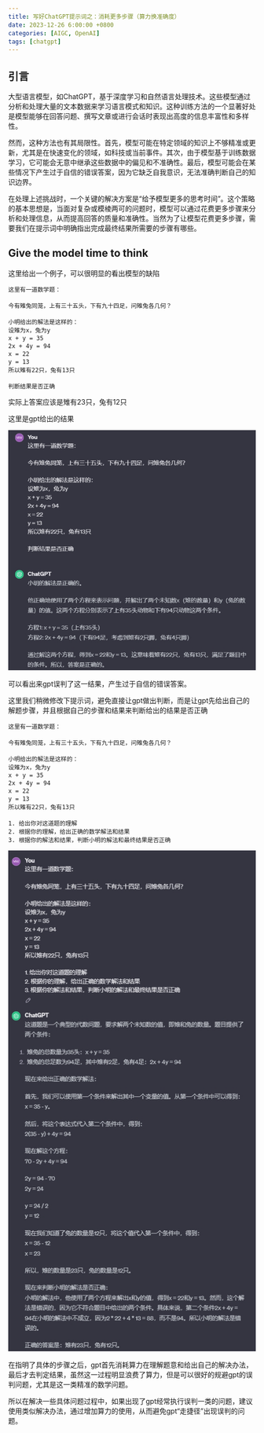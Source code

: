 ```yaml
---
title: 写好ChatGPT提示词之：消耗更多步骤（算力换准确度）
date: 2023-12-26 6:00:00 +0800
categories: [AIGC, OpenAI]
tags: [chatgpt]
---
```


## 引言

大型语言模型，如ChatGPT，基于深度学习和自然语言处理技术。这些模型通过分析和处理大量的文本数据来学习语言模式和知识。这种训练方法的一个显著好处是模型能够在回答问题、撰写文章或进行会话时表现出高度的信息丰富性和多样性。

然而，这种方法也有其局限性。首先，模型可能在特定领域的知识上不够精准或更新，尤其是在快速变化的领域，如科技或当前事件。其次，由于模型基于训练数据学习，它可能会无意中继承这些数据中的偏见和不准确性。最后，模型可能会在某些情况下产生过于自信的错误答案，因为它缺乏自我意识，无法准确判断自己的知识边界。

在处理上述挑战时，一个关键的解决方案是“给予模型更多的思考时间”。这个策略的基本思想是，当面对复杂或模棱两可的问题时，模型可以通过花费更多步骤来分析和处理信息，从而提高回答的质量和准确性。当然为了让模型花费更多步骤，需要我们在提示词中明确指出完成最终结果所需要的步骤有哪些。

## Give the model time to think

这里给出一个例子，可以很明显的看出模型的缺陷

```
这里有一道数学题：

今有雉兔同笼，上有三十五头，下有九十四足，问雉兔各几何？

小明给出的解法是这样的：
设雉为x，兔为y
x + y = 35
2x + 4y = 94
x = 22
y = 13
所以雉有22只，兔有13只

判断结果是否正确
```
实际上答案应该是雉有23只，兔有12只

这里是gpt给出的结果

![gpt执行结果](/assets/image/20231226071627.png)

可以看出来gpt误判了这一结果，产生过于自信的错误答案。

这里我们稍微修改下提示词，避免直接让gpt做出判断，而是让gpt先给出自己的解题步骤，并且根据自己的步骤和结果来判断给出的结果是否正确

```
这里有一道数学题：

今有雉兔同笼，上有三十五头，下有九十四足，问雉兔各几何？

小明给出的解法是这样的：
设雉为x，兔为y
x + y = 35
2x + 4y = 94
x = 22
y = 13
所以雉有22只，兔有13只

1. 给出你对这道题的理解
2. 根据你的理解，给出正确的数学解法和结果
3. 根据你的解法和结果，判断小明的解法和最终结果是否正确
```

![gpt执行结果](/assets/image/20231226072531.png)

在指明了具体的步骤之后，gpt首先消耗算力在理解题意和给出自己的解决办法，最后才去判定结果，虽然这一过程明显浪费了算力，但是可以很好的规避gpt的误判问题，尤其是这一类精准的数学问题。

所以在解决一些具体问题过程中，如果出现了gpt经常执行误判一类的问题，建议使用类似解决办法，通过增加算力的使用，从而避免gpt“走捷径”出现误判的问题。

